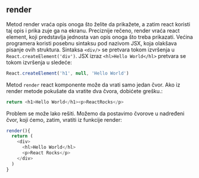 
## render

Metod render vraća opis onoga što želite da prikažete, a zatim react koristi taj opis i prika­
zuje ga na ekranu. Preciznije rečeno, render vraća react element, koji predstavlja jednosta­
van opis onoga što treba prikazati. Većina programera koristi
posebnu sintaksu pod nazivom JSX, koja olakšava pisanje ovih struktura. Sintaksa `<div/>` se pretvara tokom izvršenja u `React.createElement('div')`. JSX izraz `<hl>Hello World</hl>` pretvara se tokom izvršenja u sledeće:

```js
React.createElement('h1', null, 'Hello World')
```

Metod `render` react komponente može da vrati samo jedan čvor. Ako iz render metode pokušate da vratite dva čvora, dobićete grešku.:

```js
return <h1>Hello World</h1><p>ReactRocks</p>
```

Problem se može lako rešiti. Možemo da postavimo čvorove u nadređeni čvor, koji ćemo, zatim, vratiti iz funkcije render:

```js
render(){
  return (
    <div>
      <hl>Hello World</hl>
      <p>React Rocks</p>
    </div>
  )
}
```
